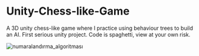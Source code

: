 # Unity-Chess-like-Game
A 3D unity chess-like game where I practice using behaviour trees to build an AI.
First serious unity project. Code is spaghetti, view at your own risk.

![numaralandırma_algoritması](https://user-images.githubusercontent.com/69477892/98423003-5e109a00-209e-11eb-81a5-08ab1888bf6d.png)
